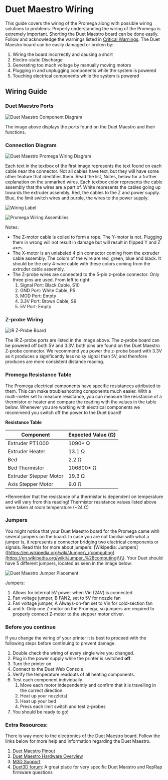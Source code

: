 # Duet Maestro Wiring

This guide covers the wiring of the Promega along with possible wiring solutions to problems. Properly understanding the wiring of the Promega is extremely important. Shorting the Duet Maestro board can be done easily. Follow and acknowledge the warnings listed in [Critical Warnings](https://m3d.gitbook.io/promega-docs/getting-started/critical-warnings-and-information). The Duet Maestro board can be easily damaged or broken by:

1. Wiring the board incorrectly and causing a short
2. Electro-static Discharge
3. Generating too much voltage by manually moving motors
4. Plugging in and unplugging components while the system is powered
5. Touching electrical components while the system is powered

## Wiring Guide

### Duet Maestro Ports

![Duet Maestro Component Diagram](../.gitbook/assets/7hdul5ufumywk6z6-duetcomponents.jfif)

The image above displays the ports found on the Duet Maestro and their functions.

### Connection Diagram

![Duet Maestro Promega Wiring Diagram](../.gitbook/assets/eegr4vx3jeacoiyn-guideswiringdiagram.png)

Each text in the textbox of the first image represents the text found on each cable near the connector. Not all cables have text, but they will have some other feature that identifies them. Read the list, Notes, below for a further explanation on the unmarked wires. Each textbox color represents the cable assembly that the wires are a part of. White represents the cables going up towards the extruder assembly. Red, the cables to the Z and power supply. Blue, the limit switch wires and purple, the wires to the power supply.

![Wiring Label](../.gitbook/assets/xuyunhhtrjxntxgo-wiringlabel.jpg)

![Promega Wiring Assemblies](../.gitbook/assets/75w5fdmofqhmwc8n-promegawiringassemblies.jpg)

Notes:

* The Z-motor cable is coiled to form a rope. The Y-motor is not. Plugging them in wrong will not result in damage but will result in flipped Y and Z axes.
* The X-motor is an unlabeled 4 pin connector coming from the extruder cable assembly. The colors of the wire are red, green, blue and black. It should be the only 4-wire cable with these colors coming from the extruder cable assembly.
* The Z-probe wires are connected to the 5-pin z-probe connector. Only three pins are used. From left to right:
  1. Signal Port: Black Cable, S10
  2. GND Port: White Cable, P5
  3. MOD Port: Empty
  4. 3.3V Port: Brown Cable, S9
  5. 5V Port: Empty

### Z-probe Wiring

![IR Z-Probe Board](../.gitbook/assets/phtkvdkc8hamidc4-irprobeports.jpg)

The IR Z-probe ports are listed in the image above. The z-probe board can be powered off both 5V and 3.3V, both pins are found on the Duet Maestro Z-probe connector. We recommend you power the z-probe board with 3.3V as it produces a significantly less noisy signal than 5V, and therefore produces are more consistent distance reading.

### Promega Resistance Table

The Promega electrical components have specific resistances attributed to them. This can make troubleshooting components much easier. With a multi-meter set to measure resistance, you can measure the resistance of a thermistor or heater and compare the reading with the values in the table below. Whenever you are working with electrical components we recommend you switch off the power to the Duet board!

**Resistance Table**

| Component | Expected Value \(Ω\) |
| --- | --- |
| Extruder PT1000 | 1090\* Ω |
| Extruder Heater | 13.1 Ω |
| Bed | 2.2 Ω |
| Bed Thermistor | 106800\* Ω |
| Extruder Stepper Motor | 19.3 Ω |
| Axis Stepper Motor | 9.0 Ω |

\*Remember that the resistance of a thermistor is dependent on temperature and will vary from this reading! Thermistor resistance values listed above were taken at room temperature \(~24 C\)

### Jumpers

You might notice that your Duet Maestro board for the Promega came with several jumpers on the board. In case you are not familiar with what a jumper is, it represents a connector bridging two electrical components or signals. Read this for more about jumpers: \[Wikipedia: Jumpers\]\([https://en.wikipedia.org/wiki/Jumper\_\(computing](https://en.wikipedia.org/wiki/Jumper_%28computing)\)\). Your Duet should have 5 different jumpers, located as seen in the image below.

![Duet Maestro Jumper Placement](../.gitbook/assets/w1auipj2zhq0fiku-duetmaestrojumpers.jpg)

Jumpers:

1. Allows for internal 5V power when Vin \(24V\) is connected
2. Fan voltage jumper, B FAN2, set to 5V for nozzle fan
3. Fan voltage jumper, A Always-on-fan set to Vin for cold-section fan
4. and 5. Only one Z-motor on the Promega, so jumpers are required to properly connect Z-motor to the stepper motor driver.

### Before you continue

If you change the wiring of your printer it is best to proceed with the following steps before continuing to prevent damage. 

1. Double check the wiring of every single wire you changed. 
2. Plug in the power supply while the printer is switched **off**. 
3. Turn the printer on 
4. Connect to the Duet Web Console 
5. Verify the temperature readouts of all heating components. 
6. Test each component individually
   1. Move each motor independently and confirm that it is travelling in the correct direction.
   2. Heat up your nozzle\(s\)
   3. Heat up your bed
   4. Press each limit switch and test z-probes
7. You should be ready to go!

### Extra Resources:

There is way more to the electronics of the Duet Maestro board. Follow the links below for more help and information regarding the Duet Maestro. 

1. [Duet Maestro Pinout](https://duet3d.dozuki.com/Wiki/Duet_2_Maestro_Wiring_Diagram) 
2. [Duet Maestro Hardware Overview](https://duet3d.dozuki.com/Wiki/Duet_2_Maestro_Hardware_Overview#Section_Wiring_and_pinout) 
3. [M3D Support](https://printm3d.com/support) 
4. [Duet3D forum](https://forum.duet3d.com/): A great place for very specific Duet Maestro and RepRap firmware questions

